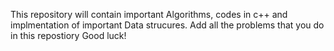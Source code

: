 This repository will contain important Algorithms, codes in c++ and implmentation of important Data strucures. 
Add all the problems that you do in this repostiory
Good luck!
